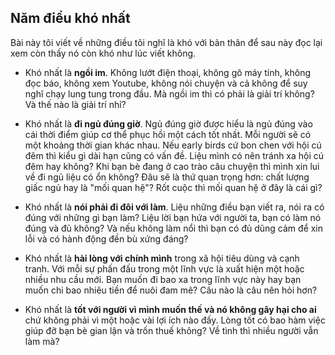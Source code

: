 ## Năm điều khó nhất

Bài này tôi viết về những điều tôi nghĩ là khó với bản thân để sau này đọc lại xem còn thấy nó còn khó như lúc viết không.

- Khó nhất là **ngồi im**. Không lướt điện thoại, không gõ máy tính, không đọc báo, không xem Youtube, không nói chuyện và cả không để suy nghĩ chạy lung tung trong đầu. Mà ngồi im thì có phải là giải trí không? Và thế nào là giải trí nhỉ?

- Khó nhất là **đi ngủ đúng giờ**. Ngủ đúng giờ được hiểu là ngủ đúng vào cái thời điểm giúp cơ thể phục hồi một cách tốt nhất. Mỗi người sẽ có một khoảng thời gian khác nhau. Nếu early birds cứ bon chen với hội cú đêm thì kiểu gì dài hạn cũng có vấn đề. Liệu mình có nên tránh xa hội cú đêm hay không? Khi bạn bè đang ở cao trào câu chuyện thì mình xin lui về đi ngủ liệu có ổn không? Đâu sẽ là thứ quan trọng hơn: chất lượng giấc ngủ hay là "mối quan hệ"? Rốt cuộc thì mối quan hệ ở đây là cái gì?

- Khó nhất là **nói phải đi đôi với làm**. Liệu những điều bạn viết ra, nói ra có đúng với những gì bạn làm? Liệu lời bạn hứa với người ta, bạn có làm nó đúng và đủ không? Và nếu không làm nổi thì bạn có đủ dũng cảm để xin lỗi và có hành động đền bù xứng đáng?

- Khó nhất là **hài lòng với chính mình** trong xã hội tiêu dùng và cạnh tranh. Với mỗi sự phấn đấu trong một lĩnh vực là xuất hiện một hoặc nhiều nhu cầu mới. Bạn muốn đi bao xa trong lĩnh vực này hay bạn muốn chi bao nhiêu tiền để nuôi đam mê? Câu nào là câu nên hỏi hơn?

- Khó nhất là **tốt với người vì mình muốn thế và nó không gây hại cho ai** chứ không phải vì một hoặc vài lợi ích nào đấy. Lòng tốt có bao hàm việc giúp đỡ bạn bè gian lận và trốn thuế không? Về tình thì nhiều người vẫn làm mà?


